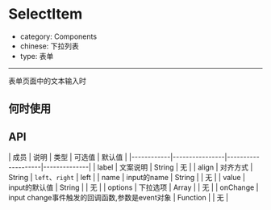 # SelectItem

- category: Components
- chinese: 下拉列表
- type: 表单

---

表单页面中的文本输入时

## 何时使用



## API


| 成员        | 说明           | 类型       | 可选值        | 默认值       |
|------------|----------------|--------------------|--------------|
| label    | 文案说明        | String |   无  |
| align    | 对齐方式        | String | `left`、`right` | left  |
| name    | input的name        | String |  | 无  |
| value    | input的默认值        | String | |  无  |
| options    | 下拉选项        | Array | |  无  |
| onChange    | input change事件触发的回调函数,参数是event对象 | Function | |  无  |
